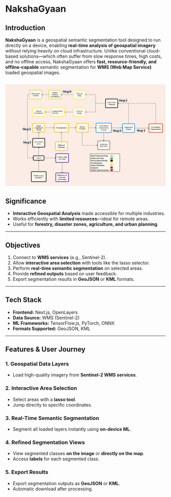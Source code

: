 # NakshaGyaan 

##  Introduction
**NakshaGyaan** is a geospatial semantic segmentation tool designed to run directly on a device, enabling **real-time analysis of geospatial imagery** without relying heavily on cloud infrastructure.
Unlike conventional cloud-based solutions—which often suffer from slow response times, high costs, and no offline access, NakshaGyaan offers **fast, resource-friendly, and offline-capable** semantic segmentation for **WMS (Web Map Service)** loaded geospatial images.

![Architecture Diagram](architecture.jpg)
---

##  Significance
- **Interactive Geospatial Analysis** made accessible for multiple industries.
- Works efficiently with **limited resources**—ideal for remote areas.
- Useful for **forestry, disaster zones, agriculture, and urban planning**.
  
---

##  Objectives
1. Connect to **WMS services** (e.g., Sentinel-2).
2. Allow **interactive area selection** with tools like the lasso selector.
3. Perform **real-time semantic segmentation** on selected areas.
4. Provide **refined outputs** based on user feedback.
5. Export segmentation results in **GeoJSON** or **KML** formats.

---

##  Tech Stack
- **Frontend:** Next.js, OpenLayers
- **Data Source:** WMS (Sentinel-2)
- **ML Frameworks:** TensorFlow.js, PyTorch, ONNX
- **Formats Supported:** GeoJSON, KML

---

##  Features & User Journey
### 1. Geospatial Data Layers
- Load high-quality imagery from **Sentinel-2 WMS services**.

### 2. Interactive Area Selection
- Select areas with a **lasso tool**.
- Jump directly to specific coordinates.

### 3. Real-Time Semantic Segmentation
- Segment all loaded layers instantly using **on-device ML**.

### 4. Refined Segmentation Views
- View segmented classes **on the image** or **directly on the map**.
- Access **labels** for each segmented class.

### 5. Export Results
- Export segmentation outputs as **GeoJSON** or **KML**.
- Automatic download after processing.




